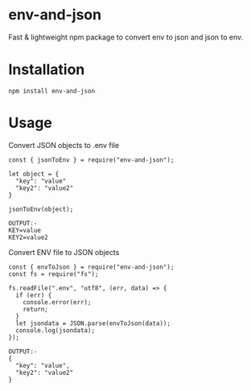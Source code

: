 # env-and-json
Fast &amp; lightweight npm package to convert env to json and json to env.

# Installation
`npm install env-and-json`

# Usage
Convert JSON objects to .env file

```
const { jsonToEnv } = require("env-and-json");

let object = {
  "key": "value"
  "key2": "value2"
}

jsonToEnv(object);

OUTPUT:-
KEY=value
KEY2=value2
```

Convert ENV file to JSON objects

```
const { envToJson } = require("env-and-json");
const fs = require("fs");

fs.readFile(".env", "utf8", (err, data) => {
  if (err) {
    console.error(err);
    return;
  }
  let jsondata = JSON.parse(envToJson(data));
  console.log(jsondata);
});

OUTPUT:-
{
  "key": "value",
  "key2": "value2"
}
```
